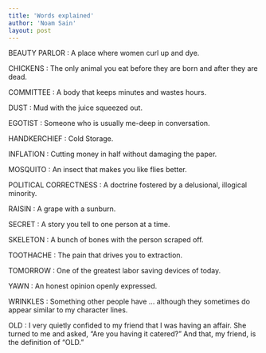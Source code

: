 ```yaml
---
title: 'Words explained'
author: 'Noam Sain'
layout: post
---
```


BEAUTY PARLOR
: A place where women curl up and dye.

CHICKENS
: The only animal you eat before they are born and after they are dead.

COMMITTEE
: A body that keeps minutes and wastes hours.

DUST
: Mud with the juice squeezed out.

EGOTIST
: Someone who is usually me-deep in conversation.

HANDKERCHIEF
: Cold Storage.

INFLATION
: Cutting money in half without damaging the paper.

MOSQUITO
: An insect that makes you like flies better.

POLITICAL CORRECTNESS
: A doctrine fostered by a delusional, illogical minority.

RAISIN
: A grape with a sunburn.

SECRET
: A story you tell to one person at a time.

SKELETON
: A bunch of bones with the person scraped off.

TOOTHACHE
: The pain that drives you to extraction.

TOMORROW
: One of the greatest labor saving devices of today.

YAWN
: An honest opinion openly expressed.

WRINKLES
: Something other people have … although they sometimes do appear similar to my character lines.

OLD
: I very quietly confided to my friend that I was having an affair.  She turned to me and asked, “Are you having it catered?” And that, my friend, is the definition of “OLD.”

